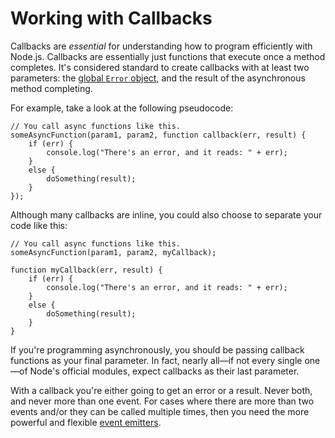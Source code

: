 # Working with Callbacks

Callbacks are _essential_ for understanding how to program efficiently with Node.js. Callbacks are essentially just functions that execute once a method completes. It's considered standard to create  callbacks with at least two parameters: the [global `Error` object](../js_doc/Error.html), and the result of the asynchronous method completing.

For example, take a look at the following pseudocode:

    // You call async functions like this.
    someAsyncFunction(param1, param2, function callback(err, result) {
    	if (err) {
      		console.log("There's an error, and it reads: " + err);
    	}
    	else {
    		doSomething(result);
    	}
    });
    
Although many callbacks are inline, you could also choose to separate your code like this:

    // You call async functions like this.
    someAsyncFunction(param1, param2, myCallback);

    function myCallback(err, result) {
        if (err) {
        	console.log("There's an error, and it reads: " + err);
    	}
    	else {
    		doSomething(result);
    	}
    }

If you're programming asynchronously, you should be passing callback functions as your final parameter. In fact, nearly all&mdash;if not every single one&mdash;of Node's official modules, expect callbacks as their last parameter.

With a callback you're either going to get an error or a result.  Never both, and never more than one event. For cases where there are more than two events and/or they can be called multiple times, then you need the more powerful and flexible [event emitters](understanding_event_emitters.html).